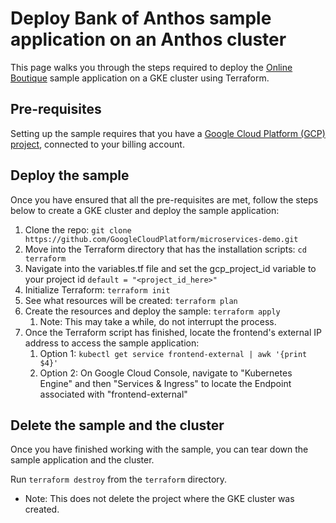 # Deploy Bank of Anthos sample application on an Anthos cluster

This page walks you through the steps required to deploy the [Online Boutique](https://github.com/GoogleCloudPlatform/microservices-demo) sample application on a GKE cluster using Terraform.

## Pre-requisites

Setting up the sample requires that you have a [Google Cloud Platform (GCP) project](https://cloud.google.com/resource-manager/docs/creating-managing-projects#console), connected to your billing account.

## Deploy the sample

Once you have ensured that all the pre-requisites are met, follow the steps below to create a GKE cluster and deploy the sample application:

1. Clone the repo:
`git clone https://github.com/GoogleCloudPlatform/microservices-demo.git`
1. Move into the Terraform directory that has the installation scripts:
`cd terraform`
1. Navigate into the variables.tf file and set the gcp_project_id variable to your project id
`default = "<project_id_here>"`
1. Initialize Terraform:
`terraform init`
1. See what resources will be created:
    `terraform plan`
1. Create the resources and deploy the sample:
    `terraform apply`
    1. Note: This may take a while, do not interrupt the process.
1. Once the Terraform script has finished, locate the frontend's external IP address to access the sample application:
    1. Option 1: `kubectl get service frontend-external | awk '{print $4}'`
    2. Option 2: On Google Cloud Console, navigate to "Kubernetes Engine" and then "Services & Ingress" to locate the Endpoint associated with "frontend-external"

## Delete the sample and the cluster

Once you have finished working with the sample, you can tear down the sample application and the cluster. 

Run `terraform destroy` from the `terraform` directory.
- Note: This does not delete the project where the GKE cluster was created.